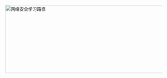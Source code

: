 <img width="798" height="219" alt="网络安全学习路径" src="https://github.com/user-attachments/assets/4a3bc9c1-9165-48d9-9de9-797924c80c4d" />
